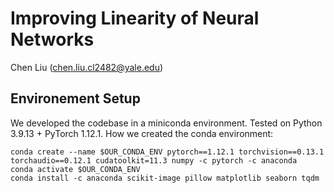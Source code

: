 # Improving Linearity of Neural Networks

Chen Liu (chen.liu.cl2482@yale.edu)



## Environement Setup
We developed the codebase in a miniconda environment.
Tested on Python 3.9.13 + PyTorch 1.12.1.
How we created the conda environment:
```
conda create --name $OUR_CONDA_ENV pytorch==1.12.1 torchvision==0.13.1 torchaudio==0.12.1 cudatoolkit=11.3 numpy -c pytorch -c anaconda
conda activate $OUR_CONDA_ENV
conda install -c anaconda scikit-image pillow matplotlib seaborn tqdm
```
